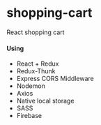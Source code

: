 # shopping-cart
React shopping cart

#### Using
- React + Redux
- Redux-Thunk
- Express CORS Middleware
- Nodemon
- Axios
- Native local storage
- SASS
- Firebase
